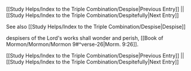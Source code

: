 [[Study Helps/Index to the Triple Combination/Despise|Previous Entry]]  ||  [[Study Helps/Index to the Triple Combination/Despitefully|Next Entry]]

 See also [[Study Helps/Index to the Triple Combination/Despise|Despise]]

 despisers of the Lord's works shall wonder and perish, [[Book of Mormon/Mormon/Mormon 9#^verse-26|Morm. 9:26]].

[[Study Helps/Index to the Triple Combination/Despise|Previous Entry]]  ||  [[Study Helps/Index to the Triple Combination/Despitefully|Next Entry]]